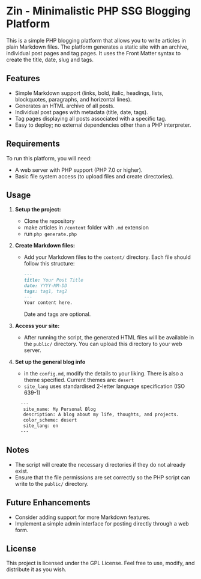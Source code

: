 # Zin - Minimalistic PHP SSG Blogging Platform

This is a simple PHP blogging platform that allows you to write articles in plain Markdown files. The platform generates a static site with an archive, individual post pages and tag pages.
It uses the Front Matter syntax to create the title, date, slug and tags.

## Features

- Simple Markdown support (links, bold, italic, headings, lists, blockquotes, paragraphs, and horizontal lines).
- Generates an HTML archive of all posts.
- Individual post pages with metadata (title, date, tags).
- Tag pages displaying all posts associated with a specific tag.
- Easy to deploy; no external dependencies other than a PHP interpreter.

## Requirements

To run this platform, you will need:

- A web server with PHP support (PHP 7.0 or higher).
- Basic file system access (to upload files and create directories).


## Usage

1. **Setup the project:**
   - Clone the repository
   - make articles in `/content` folder with `.md` extension
   - run `php generate.php`

2. **Create Markdown files:**
   - Add your Markdown files to the `content/` directory. Each file should follow this structure:
     ```markdown
     ---
     title: Your Post Title
     date: YYYY-MM-DD
     tags: tag1, tag2
     ---
     Your content here.
     ```

     Date and tags are optional.

4. **Access your site:**
   - After running the script, the generated HTML files will be available in the `public/` directory. You can upload this directory to your web server.

5. **Set up the general blog info**
   - in the `config.md`, modify the details to your liking. There is also a theme specified. Current themes are: `desert`
   - `site_lang` uses standardised 2-letter language specification (ISO 639-1)
   ```markdown
     ---
      site_name: My Personal Blog
      description: A blog about my life, thoughts, and projects.
      color_scheme: desert
      site_lang: en
     ---
     ```



## Notes

- The script will create the necessary directories if they do not already exist.
- Ensure that the file permissions are set correctly so the PHP script can write to the `public/` directory.

## Future Enhancements

- Consider adding support for more Markdown features.
- Implement a simple admin interface for posting directly through a web form.

## License

This project is licensed under the GPL License. Feel free to use, modify, and distribute it as you wish.

